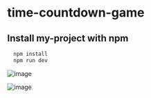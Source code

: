 # time-countdown-game

 ## Install my-project with npm

```bash
  npm install
  npm run dev
```

![image](https://github.com/user-attachments/assets/33adae37-2180-433c-9165-940ae8659811)

![image](https://github.com/user-attachments/assets/3c83c63a-97b2-4d6c-b5db-00c85ff8c661)
